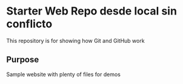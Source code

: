
# Starter Web Repo desde local sin conflicto

This repository is for showing how Git and GitHub work

## Purpose

Sample website with plenty of files for demos
